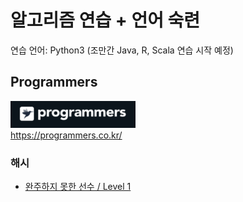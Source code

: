 # 알고리즘 연습 + 언어 숙련

연습 언어: Python3 (조만간 Java, R, Scala 연습 시작 예정)

## Programmers
<img src="/imgs/icon_programmers.png" width="200px" alt="icon programmers"></img><br/>
https://programmers.co.kr/

### 해시

* [완주하지 못한 선수 / Level 1](https://github.com/minsik-um/algorithm_practice/blob/master/programmers/hash/%EC%99%84%EC%A3%BC%ED%95%98%EC%A7%80%20%EB%AA%BB%ED%95%9C%20%EC%84%A0%EC%88%98.py)
